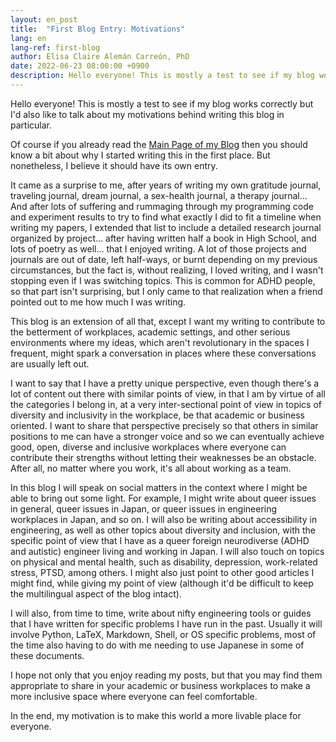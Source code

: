 ```yaml
---
layout: en_post
title:  "First Blog Entry: Motivations"
lang: en
lang-ref: first-blog
author: Elisa Claire Alemán Carreón, PhD
date: 2022-06-23 08:00:00 +0900
description: Hello everyone! This is mostly a test to see if my blog works correctly but I'd also like to talk about my motivations behind writing this blog in particular. I want to write about social issues, diversity and inclusion, and the intersecion with engineering and living in Japan.
---
```


Hello everyone! This is mostly a test to see if my blog works correctly but I'd also like to talk about my motivations behind writing this blog in particular. 

Of course if you already read the [Main Page of my Blog](/{{page.lang}}\blog) then you should know a bit about why I started writing this in the first place. But nonetheless, I believe it should have its own entry.

It came as a surprise to me, after years of writing my own gratitude journal, traveling journal, dream journal, a sex-health journal, a therapy journal... And after lots of suffering and rummaging through my programming code and experiment results to try to find what exactly I did to fit a timeline when writing my papers, I extended that list to include a detailed research journal organized by project... after having written half a book in High School, and lots of poetry as well... that I enjoyed writing. A lot of those projects and journals are out of date, left half-ways, or burnt depending on my previous circumstances, but the fact is, without realizing, I loved writing, and I wasn't stopping even if I was switching topics. This is common for ADHD people, so that part isn't surprising, but I only came to that realization when a friend pointed out to me how much I was writing. 

This blog is an extension of all that, except I want my writing to contribute to the betterment of workplaces, academic settings, and other serious environments where my ideas, which aren't revolutionary in the spaces I frequent, might spark a conversation in places where these conversations are usually left out.

I want to say that I have a pretty unique perspective, even though there's a lot of content out there with similar points of view, in that I am by virtue of all the categories I belong in, at a very inter-sectional point of view in topics of diversity and inclusivity in the workplace, be that academic or business oriented. I want to share that perspective precisely so that others in similar positions to me can have a stronger voice and so we can eventually achieve good, open, diverse and inclusive workplaces where everyone can contribute their strengths without letting their weaknesses be an obstacle. After all, no matter where you work, it's all about working as a team.

In this blog I will speak on social matters in the context where I might be able to bring out some light. For example, I might write about queer issues in general, queer issues in Japan, or queer issues in engineering workplaces in Japan, and so on. I will also be writing about accessibility in engineering, as well as other topics about diversity and inclusion, with the specific point of view that I have as a queer foreign neurodiverse (ADHD and autistic) engineer living and working in Japan. I will also touch on topics on physical and mental health, such as disability, depression, work-related stress, PTSD, among others. I might also just point to other good articles I might find, while giving my point of view (although it'd be difficult to keep the multilingual aspect of the blog intact).

I will also, from time to time, write about nifty engineering tools or guides that I have written for specific problems I have run in the past. Usually it will involve Python, LaTeX, Markdown, Shell, or OS specific problems, most of the time also having to do with me needing to use Japanese in some of these documents. 

I hope not only that you enjoy reading my posts, but that you may find them appropriate to share in your academic or business workplaces to make a more inclusive space where everyone can feel comfortable.

In the end, my motivation is to make this world a more livable place for everyone.